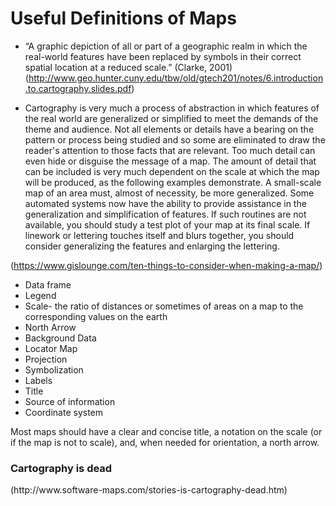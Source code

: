 <H1> Useful Definitions of Maps </H1>

* “A graphic depiction of all or part of a
geographic realm in which the real-world
features have been replaced by symbols in
their correct spatial location at a reduced
scale.” (Clarke, 2001) (http://www.geo.hunter.cuny.edu/tbw/old/gtech201/notes/6.introduction.to.cartography.slides.pdf)


* Cartography is very much a process of abstraction in which features of the real world are generalized or simplified to meet the demands of the theme and audience. Not all elements or details have a bearing on the pattern or process being studied and so some are eliminated to draw the reader's attention to those facts that are relevant. Too much detail can even hide or disguise the message of a map. The amount of detail that can be included is very much dependent on the scale at which the map will be produced, as the following examples demonstrate. A small-scale map of an area must, almost of necessity, be more generalized. Some automated systems now have the ability to provide assistance in the generalization and simplification of features. If such routines are not available, you should study a test plot of your map at its final scale. If linework or lettering touches itself and blurs together, you should consider generalizing the features and enlarging the lettering.

(https://www.gislounge.com/ten-things-to-consider-when-making-a-map/)

* Data frame
* Legend
* Scale- the ratio of distances or sometimes of areas on a map to the corresponding values on the earth
* North Arrow
* Background Data
* Locator Map
* Projection
* Symbolization
* Labels
* Title
* Source of information
* Coordinate system

Most maps should have a clear and concise title, a notation on the scale (or if the map is not to scale), and, when needed for orientation, a north arrow.

<h3>Cartography is dead</h3>
(http://www.software-maps.com/stories-is-cartography-dead.htm)

